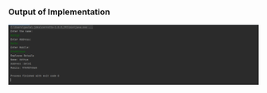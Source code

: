 ### Output of Implementation

![](https://github.com/AdityaGautam05/LLTS-JAVA-OOPS-255955/blob/main/Images/A1Q1.PNG)

